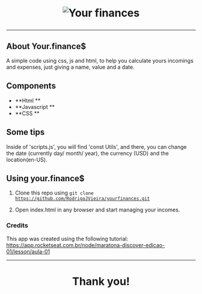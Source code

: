 <h1 align="center">
<br>
  <img src="https://i.ibb.co/60LDCR3/finacnes.png" alt="Your finances">
<br>


<hr />

## About Your.finance$
A simple code using css, js and html, to help you calculate yours incomings and expenses, just giving a name, value and a date.

## Components

- **Html **
- **Javascript **
- **CSS **

## Some tips
Inside of 'scripts.js', you will find 'const Utils', and there, you can change the date (currently day/ month/ year), the currency (USD) and the location(en-US).

## Using your.finance$ 
1. Clone this repo using <code>git clone https://github.com/RodrigoJVieira/yourfinances.git</code>

2. Open index.html in any browser and start managing your incomes.


### Credits
This app was created using the following tutorial:
https://app.rocketseat.com.br/node/maratona-discover-edicao-01/lesson/aula-01
<hr />
<h1 align="center">
Thank you!
</h1>
